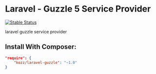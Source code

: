 # Laravel - Guzzle 5 Service Provider
[![Stable Status](https://poser.pugx.org/urakozz/laravel-guzzle/v/stable.png)](https://packagist.org/packages/urakozz/laravel-guzzle-provider)

laravel guzzle service provider

## Install With Composer:

```json
"require": {
    "kozz/laravel-guzzle": "~1.0"
}
```
